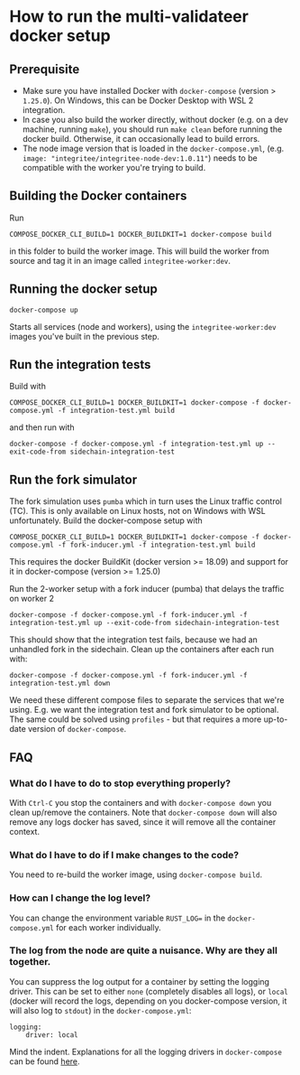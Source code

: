 #  How to run the multi-validateer docker setup

## Prerequisite

* Make sure you have installed Docker with `docker-compose` (version > `1.25.0`). On Windows, this can be Docker Desktop with WSL 2 integration.
* In case you also build the worker directly, without docker (e.g. on a dev machine, running `make`), you should run `make clean` before running the docker build. Otherwise, it can occasionally lead to build errors.
* The node image version that is loaded in the `docker-compose.yml`, (e.g. `image: "integritee/integritee-node-dev:1.0.11"`) needs to be compatible with the worker you're trying to build.

## Building the Docker containers

Run
```
COMPOSE_DOCKER_CLI_BUILD=1 DOCKER_BUILDKIT=1 docker-compose build
```
in this folder to build the worker image. This will build the worker from source and tag it in an image called `integritee-worker:dev`.

## Running the docker setup

```
docker-compose up
``` 
Starts all services (node and workers), using the `integritee-worker:dev` images you've built in the previous step.

## Run the integration tests
Build with
```
COMPOSE_DOCKER_CLI_BUILD=1 DOCKER_BUILDKIT=1 docker-compose -f docker-compose.yml -f integration-test.yml build
```
and then run with
```
docker-compose -f docker-compose.yml -f integration-test.yml up --exit-code-from sidechain-integration-test
```

## Run the fork simulator
The fork simulation uses `pumba` which in turn uses the Linux traffic control (TC). This is only available on Linux hosts, not on Windows with WSL unfortunately.
Build the docker-compose setup with
```
COMPOSE_DOCKER_CLI_BUILD=1 DOCKER_BUILDKIT=1 docker-compose -f docker-compose.yml -f fork-inducer.yml -f integration-test.yml build
```

This requires the docker BuildKit (docker version >= 18.09) and support for it in docker-compose (version >= 1.25.0)

Run the 2-worker setup with a fork inducer (pumba) that delays the traffic on worker 2
```
docker-compose -f docker-compose.yml -f fork-inducer.yml -f integration-test.yml up --exit-code-from sidechain-integration-test
```

This should show that the integration test fails, because we had an unhandled fork in the sidechain. Clean up the containers after each run with:
```
docker-compose -f docker-compose.yml -f fork-inducer.yml -f integration-test.yml down
```

We need these different compose files to separate the services that we're using. E.g. we want the integration test and fork simulator to be optional. The same could be solved using `profiles` - but that requires a more up-to-date version of `docker-compose`.

## FAQ
### What do I have to do to stop everything properly?
With `Ctrl-C` you stop the containers and with `docker-compose down` you clean up/remove the containers. Note that `docker-compose down` will also remove any logs docker has saved, since it will remove all the container context.

### What do I have to do if I make changes to the code?
You need to re-build the worker image, using `docker-compose build`.

### How can I change the log level?
You can change the environment variable `RUST_LOG=` in the `docker-compose.yml` for each worker individually.

### The log from the node are quite a nuisance. Why are they all together.
You can suppress the log output for a container by setting the logging driver. This can be set to either `none` (completely disables all logs), or `local` (docker will record the logs, depending on you docker-compose version, it will also log to `stdout`) in the `docker-compose.yml`:
```
logging:
    driver: local
```
Mind the indent. Explanations for all the logging drivers in `docker-compose` can be found [here](https://docs.docker.com/config/containers/logging/local/).